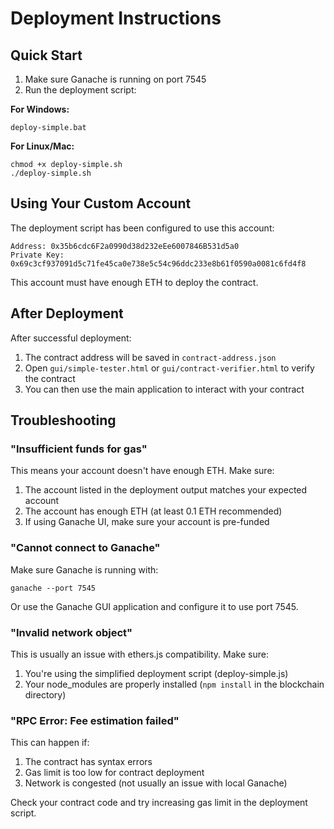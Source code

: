 # Deployment Instructions

## Quick Start

1. Make sure Ganache is running on port 7545
2. Run the deployment script:

**For Windows:**
```
deploy-simple.bat
```

**For Linux/Mac:**
```
chmod +x deploy-simple.sh
./deploy-simple.sh
```

## Using Your Custom Account

The deployment script has been configured to use this account:

```
Address: 0x35b6cdc6F2a0990d38d232eEe6007846B531d5a0
Private Key: 0x69c3cf937091d5c71fe45ca0e738e5c54c96ddc233e8b61f0590a0081c6fd4f8
```

This account must have enough ETH to deploy the contract.

## After Deployment

After successful deployment:

1. The contract address will be saved in `contract-address.json`
2. Open `gui/simple-tester.html` or `gui/contract-verifier.html` to verify the contract
3. You can then use the main application to interact with your contract

## Troubleshooting

### "Insufficient funds for gas"

This means your account doesn't have enough ETH. Make sure:

1. The account listed in the deployment output matches your expected account
2. The account has enough ETH (at least 0.1 ETH recommended)
3. If using Ganache UI, make sure your account is pre-funded

### "Cannot connect to Ganache"

Make sure Ganache is running with:

```
ganache --port 7545
```

Or use the Ganache GUI application and configure it to use port 7545.

### "Invalid network object"

This is usually an issue with ethers.js compatibility. Make sure:

1. You're using the simplified deployment script (deploy-simple.js)
2. Your node_modules are properly installed (`npm install` in the blockchain directory)

### "RPC Error: Fee estimation failed"

This can happen if:
1. The contract has syntax errors
2. Gas limit is too low for contract deployment
3. Network is congested (not usually an issue with local Ganache)

Check your contract code and try increasing gas limit in the deployment script.